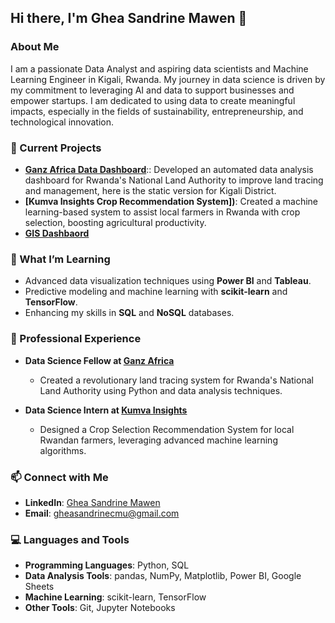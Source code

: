 ## Hi there, I'm Ghea Sandrine Mawen 👋


### About Me

I am a passionate Data Analyst and aspiring data scientists and Machine Learning Engineer in Kigali, Rwanda. My journey in data science is driven by my commitment to leveraging AI and data to support businesses and empower startups. I am dedicated to using data to create meaningful impacts, especially in the fields of sustainability, entrepreneurship, and technological innovation.

### 🔭 Current Projects

- **[Ganz Africa Data Dashboard](https://rwandalanddashboard.lands.rw/)**:: Developed an automated data analysis dashboard for Rwanda's National Land Authority to improve land tracing and management, here is the static version for Kigali District.
- **[Kumva Insights Crop Recommendation System])**: Created a machine learning-based system to assist local farmers in Rwanda with crop selection, boosting agricultural productivity.
- **[GIS Dashbaord](https://www.arcgis.com/apps/dashboards/d785f15b04534786a7535f71ad4d25e7)**


### 🌱 What I’m Learning

- Advanced data visualization techniques using **Power BI** and **Tableau**.
- Predictive modeling and machine learning with **scikit-learn** and **TensorFlow**.
- Enhancing my skills in **SQL** and **NoSQL** databases.

### 💼 Professional Experience

- **Data Science Fellow at [Ganz Africa](https://ganzafrica.org/)**
  - Created a revolutionary land tracing system for Rwanda's National Land Authority using Python and data analysis techniques.

- **Data Science Intern at [Kumva Insights](https://kumva.io/)**
  - Designed a Crop Selection Recommendation System for local Rwandan farmers, leveraging advanced machine learning algorithms.


### 📫 Connect with Me

- **LinkedIn**: [Ghea Sandrine Mawen](https://www.linkedin.com/in/ghea-sandrine-mawen-076185211/)
- **Email**: gheasandrinecmu@gmail.com

### 💻 Languages and Tools

- **Programming Languages**: Python, SQL
- **Data Analysis Tools**: pandas, NumPy, Matplotlib, Power BI, Google Sheets
- **Machine Learning**: scikit-learn, TensorFlow
- **Other Tools**: Git, Jupyter Notebooks


